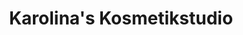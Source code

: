 ---
title: "Karolina's Kosmetikstudio"
url: /braunschweig/karolinas-kosmetikstudio/
shop: Kosmetik
---